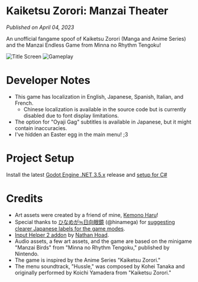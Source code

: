 # Kaiketsu Zorori: Manzai Theater
*Published on April 04, 2023*

An unofficial fangame spoof of Kaiketsu Zorori (Manga and Anime Series) and the Manzai Endless Game from Minna no Rhythm Tengoku!

![Title Screen](https://github.com/NoodleSushi/Kaiketsu-Zorori-Manzai-Theater/assets/34954180/e261483c-e3ec-4a24-9b9b-a682a6674102)
![Gameplay](https://github.com/NoodleSushi/Kaiketsu-Zorori-Manzai-Theater/assets/34954180/fdacdc67-4cf9-4d60-98a8-24fa8b89b7b4)

# Developer Notes
- This game has localization in English, Japanese, Spanish, Italian, and French.
  - Chinese localization is available in the source code but is currently disabled due to font display limitations.
- The option for "Oyaji Gag" subtitles is available in Japanese, but it might contain inaccuracies.
- I've hidden an Easter egg in the main menu! ;3

# Project Setup
Install the latest [Godot Engine .NET 3.5.x](https://godotengine.org/download/archive/3.5.3-stable/) release and [setup for C#](https://docs.godotengine.org/en/3.5/tutorials/scripting/c_sharp/c_sharp_basics.html)

# Credits
- Art assets were created by a friend of mine, [Kemono Haru](https://twitter.com/Kemono_Haru)!
- Special thanks to [ひなめが≒日向眼鏡](https://twitter.com/hinamega) (@hinamega) for [suggesting clearer Japanese labels for the game modes](https://x.com/hinamega/status/1643284576054444032).
- [Input Helper 2 addon](https://github.com/nathanhoad/godot_input_helper) by [Nathan Hoad](https://github.com/nathanhoad/).
- Audio assets, a few art assets, and the game are based on the minigame "Manzai Birds" from "Minna no Rhythm Tengoku," published by Nintendo.
- The game is inspired by the Anime Series "Kaiketsu Zorori."
- The menu soundtrack, "Hussle," was composed by Kohei Tanaka and originally performed by Koichi Yamadera from "Kaiketsu Zorori."
